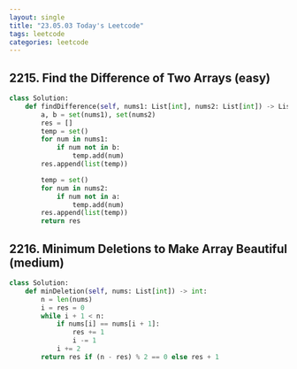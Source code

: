 ```yaml
---
layout: single
title: "23.05.03 Today's Leetcode"
tags: leetcode
categories: leetcode
---
```


## 2215. Find the Difference of Two Arrays (easy)

```python
class Solution:
    def findDifference(self, nums1: List[int], nums2: List[int]) -> List[List[int]]:
        a, b = set(nums1), set(nums2)
        res = []
        temp = set()
        for num in nums1:
            if num not in b:
                temp.add(num)
        res.append(list(temp))

        temp = set()
        for num in nums2:
            if num not in a:
                temp.add(num)
        res.append(list(temp))
        return res
```

## 2216. Minimum Deletions to Make Array Beautiful (medium)

```python
class Solution:
    def minDeletion(self, nums: List[int]) -> int:
        n = len(nums)
        i = res = 0
        while i + 1 < n:
            if nums[i] == nums[i + 1]:
                res += 1
                i -= 1 
            i += 2
        return res if (n - res) % 2 == 0 else res + 1
        
```
